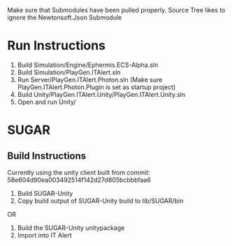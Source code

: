 Make sure that Submodules have been pulled properly. Source Tree likes to ignore the Newtonsoft.Json Submodule

# Run Instructions
1. Build Simulation/Engine/Ephermis.ECS-Alpha.sln
2. Build Simulation/PlayGen.ITAlert.sln
3. Run Server/PlayGen.ITAlert.Photon.sln (Make sure PlayGen.ITAlert.Photon.Plugin is set as startup project)
4. Build Unity/PlayGen.ITAlert.Unity/PlayGen.ITAlert.Unity.sln
5. Open and run Unity/

# SUGAR
## Build Instructions
Currently using the unity client built from commit: 58e604d90ea003492514f142d27d805bcbbbfaa6

1. Build SUGAR-Unity
2. Copy build output of SUGAR-Unity build to lib/SUGAR/bin

OR

1. Build the SUGAR-Unity unitypackage
2. Import into IT Alert